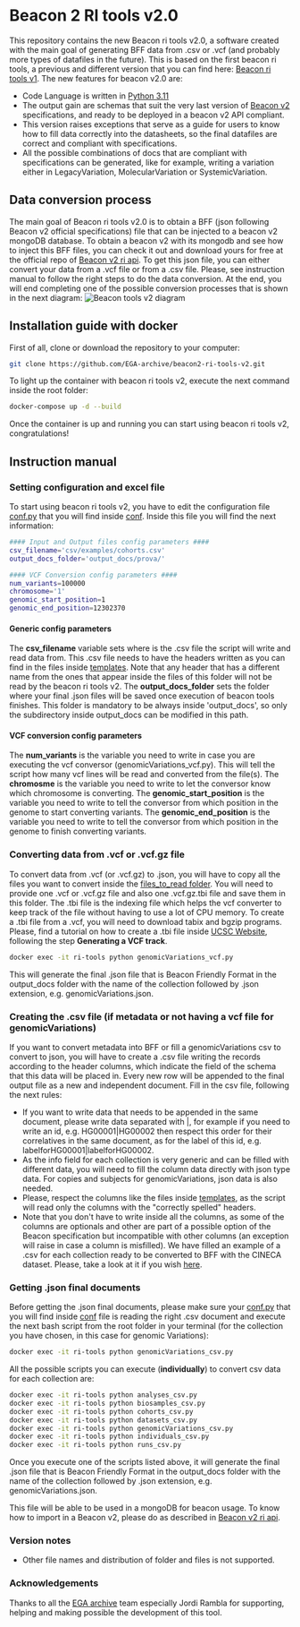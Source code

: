 # Beacon 2 RI tools v2.0

This repository contains the new Beacon ri tools v2.0, a software created with the main goal of generating BFF data from .csv or .vcf (and probably more types of datafiles in the future). This is based on the first beacon ri tools, a previous and different version that you can find here: [Beacon ri tools v1](https://github.com/EGA-archive/beacon2-ri-tools). The new features for beacon v2.0 are:

* Code Language is written in [Python 3.11](https://www.python.org/downloads/release/python-3110/)
* The output gain are schemas that suit the very last version of [Beacon v2](https://github.com/ga4gh-beacon/beacon-v2) specifications, and ready to be deployed in a beacon v2 API compliant.
* This version raises exceptions that serve as a guide for users to know how to fill data correctly into the datasheets, so the final datafiles are correct and compliant with specifications.
* All the possible combinations of docs that are compliant with specifications can be generated, like for example, writing a variation either in LegacyVariation, MolecularVariation or SystemicVariation.

## Data conversion process

The main goal of Beacon ri tools v2.0 is to obtain a BFF (json following Beacon v2 official specifications) file that can be injected to a beacon v2 mongoDB database. To obtain a beacon v2 with its mongodb and see how to inject this BFF files, you can check it out and download yours for free at the official repo of [Beacon v2 ri api](https://github.com/EGA-archive/beacon2-ri-api).
To get this json file, you can either convert your data from a .vcf file or from a .csv file. Please, see instruction manual to follow the right steps to do the data conversion. At the end, you will end completing one of the possible conversion processes that is shown in the next diagram:
![Beacon tools v2 diagram](https://github.com/EGA-archive/beacon2-ri-tools-v2/blob/main/files/beacontoolsv2.png)

## Installation guide with docker

First of all, clone or download the repository to your computer:
```bash
git clone https://github.com/EGA-archive/beacon2-ri-tools-v2.git
```

To light up the container with beacon ri tools v2, execute the next command inside the root folder:
```bash
docker-compose up -d --build
```

Once the container is up and running you can start using beacon ri tools v2, congratulations!

## Instruction manual

### Setting configuration and excel file

To start using beacon ri tools v2, you have to edit the configuration file [conf.py](https://github.com/EGA-archive/beacon2-ri-tools-v2/tree/main/conf/conf.py) that you will find inside [conf](https://github.com/EGA-archive/beacon2-ri-tools-v2/tree/main/conf). Inside this file you will find the next information:
```bash
#### Input and Output files config parameters ####
csv_filename='csv/examples/cohorts.csv'
output_docs_folder='output_docs/prova/'

#### VCF Conversion config parameters ####
num_variants=100000
chromosome='1'
genomic_start_position=1
genomic_end_position=12302370
```

#### Generic config parameters
The **csv_filename** variable sets where is the .csv file the script will write and read data from. This .csv file needs to have the headers written as you can find in the files inside [templates](https://github.com/EGA-archive/beacon2-ri-tools-v2/tree/main/csv/templates). Note that any header that has a different name from the ones that appear inside the files of this folder will not be read by the beacon ri tools v2.
The **output_docs_folder** sets the folder where your final .json files will be saved once execution of beacon tools finishes. This folder is mandatory to be always inside 'output_docs', so only the subdirectory inside output_docs can be modified in this path.

#### VCF conversion config parameters
The **num_variants** is the variable you need to write in case you are executing the vcf conversor (genomicVariations_vcf.py). This will tell the script how many vcf lines will be read and converted from the file(s).
The **chromosme** is the variable you need to write to let the conversor know which chromosome is converting.
The **genomic_start_position** is the variable you need to write to tell the conversor from which position in the genome to start converting variants.
The **genomic_end_position** is the variable you need to write to tell the conversor from which position in the genome to finish converting variants.

### Converting data from .vcf or .vcf.gz file

To convert data from .vcf (or .vcf.gz) to .json, you will have to copy all the files you want to convert inside the [files_to_read folder](https://github.com/EGA-archive/beacon2-ri-tools-v2/tree/main/files/vcf/files_to_read).
You will need to provide one .vcf or .vcf.gz file and also one .vcf.gz.tbi file and save them in this folder. The .tbi file is the indexing file which helps the vcf converter to keep track of the file without having to use a lot of CPU memory. To create a .tbi file from a .vcf, you will need to download tabix and bgzip programs. Please, find a tutorial on how to create a .tbi file inside [UCSC Website](https://genome.ucsc.edu/goldenPath/help/vcf.html), following the step **Generating a VCF track**.

```bash
docker exec -it ri-tools python genomicVariations_vcf.py
```
This will generate the final .json file that is Beacon Friendly Format in the output_docs folder with the name of the collection followed by .json extension, e.g. genomicVariations.json. 

### Creating the .csv file (if metadata or not having a vcf file for genomicVariations)

If you want to convert metadata into BFF or fill a genomicVariations csv to convert to json, you will have to create a .csv file writing the records according to the header columns, which indicate the field of the schema that this data will be placed in. Every new row will be appended to the final output file as a new and independent document. 
Fill in the csv file, following the next rules:
* If you want to write data that needs to be appended in the same document, please write data separated with |, for example if you need to write an id, e.g. HG00001|HG00002 then respect this order for their correlatives in the same document, as for the label of this id, e.g. labelforHG00001|labelforHG00002.
* As the info field for each collection is very generic and can be filled with different data, you will need to fill the column data directly with json type data. For copies and subjects for genomicVariations, json data is also needed.
* Please, respect the columns like the files inside [templates](https://github.com/EGA-archive/beacon2-ri-tools-v2/tree/main/csv/templates), as the script will read only the columns with the "correctly spelled" headers.
* Note that you don't have to write inside all the columns, as some of the columns are optionals and other are part of a possible option of the Beacon specification but incompatible with other columns (an exception will raise in case a column is misfilled).
We have filled an example of a .csv for each collection ready to be converted to BFF with the CINECA dataset. Please, take a look at it if you wish [here](https://github.com/EGA-archive/beacon2-ri-tools-v2/tree/main/csv/examples).

### Getting .json final documents

Before getting the .json final documents, please make sure your [conf.py](https://github.com/EGA-archive/beacon2-ri-tools-v2/tree/main/conf/conf.py) that you will find inside [conf](https://github.com/EGA-archive/beacon2-ri-tools-v2/tree/main/conf) file is reading the right .csv document and execute the next bash script from the root folder in your terminal (for the collection you have chosen, in this case for genomic Variations):
```bash
docker exec -it ri-tools python genomicVariations_csv.py
```

All the possible scripts you can execute (**individually**) to convert csv data for each collection are:
```bash
docker exec -it ri-tools python analyses_csv.py
docker exec -it ri-tools python biosamples_csv.py
docker exec -it ri-tools python cohorts_csv.py
docker exec -it ri-tools python datasets_csv.py
docker exec -it ri-tools python genomicVariations_csv.py
docker exec -it ri-tools python individuals_csv.py
docker exec -it ri-tools python runs_csv.py
```

Once you execute one of the scripts listed above, it will generate the final .json file that is Beacon Friendly Format in the output_docs folder with the name of the collection followed by .json extension, e.g. genomicVariations.json. 

This file will be able to be used in a mongoDB for beacon usage. To know how to import in a Beacon v2, please do as described in [Beacon v2 ri api](https://github.com/EGA-archive/beacon2-ri-api).

### Version notes

* Other file names and distribution of folder and files is not supported.

### Acknowledgements

Thanks to all the [EGA archive](https://ega-archive.org/) team especially Jordi Rambla for supporting, helping and making possible the development of this tool.